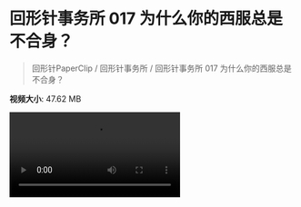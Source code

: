 # 回形针事务所 017 为什么你的西服总是不合身？

> 回形针PaperClip / 回形针事务所 / 回形针事务所 017 为什么你的西服总是不合身？

**视频大小**: 47.62 MB

<div class="video"><video src="https://file.hsyhx.top/archive/PaperClip/事务所/017.mp4" controls preload>🤔 您的浏览器不支持 video 标签</video></div>
